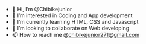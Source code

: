 - 👋 Hi, I’m @Chibikejunior
- 👀 I’m interested in Coding and App development
- 🌱 I’m currently learning HTML, CSS and Javascript
- 💞️ I’m looking to collaborate on Web developing
- 📫 How to reach me @chibikejunior271@gmail.com

<!---
Chibikejunior/Chibikejunior is a ✨ special ✨ repository because its `README.md` (this file) appears on your GitHub profile.
You can click the Preview link to take a look at your changes.
--->
